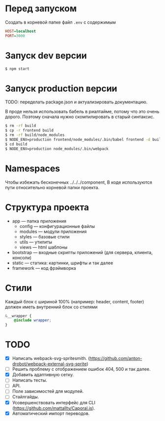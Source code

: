 # Перед запуском

Создать в корневой папке файл `.env` с содержимым

```ini
HOST=localhost
PORT=3000
```

# Запуск dev версии

```sh
$ npm start
```

# Запуск production версии

TODO: переделать package.json и актуализировать документацию.

В проде нельзя использовать бабель в риалтайме, потому что это очень дорого. Поэтому сначала нужно скомпилировать в старый синтаксис.

```sh
$ rm -rf build
$ cp -r frontend build
$ rm -rf build/node_modules
$ NODE_ENV=production frontend/node_modules/.bin/babel frontend -d build --ignore frontend/node_modules
$ cd build
$ NODE_ENV=production node_modules/.bin/webpack
```

# Namespaces

Чтобы избежать бесконечных ../../../component, В коде используются пути относительно корневой папки проекта.

# Структура проекта

- app — папка приложения
  - config — конфигурационные файлы
  - modules — модули приложения
  - styles — базовые стили
  - utils — утилиты
  - views — html шаблоны
- bootstrap — входные скрипты приложений (для сервера, клиента, консоли)
- static — статика: картинки, шрифты и так далее
- framework — код фрэймворка

# Стили

Каждый блок с шириной 100% (например: header, content, footer) должен иметь внутренний блок со стилями

```scss
&__wrapper {
    @include wrapper;
}
```
# TODO

- [x] Написать webpack-svg-spritesmith. (https://github.com/anton-drobot/webpack-external-svg-sprite)
- [ ] Решить проблему с отображением ошибок 404, 500 и так далее.
- [x] Добавить адаптивную сетку.
- [ ] Написать тесты.
- [ ] API.
- [ ] Поле зависимостей для модулей.
- [ ] Стайлгайды.
- [x] Усовершенствовать интерфейс для CLI (https://github.com/mattallty/Caporal.js).
- [x] Автоматический импорт переводов.
